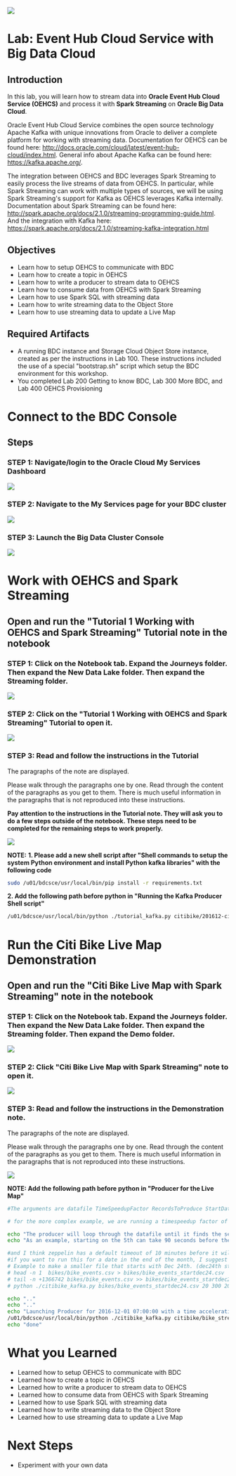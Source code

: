 ![](images/500/500.JPG)  

# Lab: Event Hub Cloud Service with Big Data Cloud

## Introduction

In this lab, you will learn how to stream data into **Oracle Event Hub Cloud Service (OEHCS)** and process it with **Spark Streaming** on **Oracle Big Data Cloud**.  

Oracle Event Hub Cloud Service combines the open source technology Apache Kafka with unique innovations from Oracle to deliver a complete platform for working with streaming data.  Documentation for OEHCS can be found here: <http://docs.oracle.com/cloud/latest/event-hub-cloud/index.html>.  General info about Apache Kafka can be found here: <https://kafka.apache.org/>.

The integration between OEHCS and BDC leverages Spark Streaming to easily process the live streams of data from OEHCS.  In particular, while Spark Streaming can work with multiple types of sources, we will be using Spark Streaming's support for Kafka as OEHCS leverages Kafka internally.  Documentation about Spark Streaming can be found here: <http://spark.apache.org/docs/2.1.0/streaming-programming-guide.html>.  And the integration with Kafka here: <https://spark.apache.org/docs/2.1.0/streaming-kafka-integration.html>


## Objectives

- Learn how to setup OEHCS to communicate with BDC
- Learn how to create a topic in OEHCS
- Learn how to write a producer to stream data to OEHCS
- Learn how to consume data from OEHCS with Spark Streaming
- Learn how to use Spark SQL with streaming data
- Learn how to write streaming data to the Object Store
- Learn how to use streaming data to update a Live Map

## Required Artifacts

- A running BDC instance and Storage Cloud Object Store instance, created as per the instructions in Lab 100.  These instructions included the use of a special "bootstrap.sh" script which setup the BDC environment for this workshop.
- You completed Lab 200 Getting to know BDC, Lab 300 More BDC, and Lab 400 OEHCS Provisioning


# Connect to the BDC Console

## Steps

### **STEP 1**: Navigate/login to the Oracle Cloud My Services Dashboard  

![](images/200/Image200-01.png) 

### **STEP 2**: Navigate to the My Services page for your BDC cluster

![](images/200/Image200-02.png)  

### **STEP 3**: Launch the Big Data Cluster Console

![](images/200/Image200-03.png)  




# Work with OEHCS and Spark Streaming

## Open and run the "Tutorial 1 Working with OEHCS and Spark Streaming" Tutorial note in the notebook

### **STEP 1**: Click on the Notebook tab. Expand the Journeys folder.  Then expand the New Data Lake folder. Then expand the Streaming folder.

![](images/500/snap0013444.jpg) 

### **STEP 2**: Click on the "Tutorial 1 Working with OEHCS and Spark Streaming" Tutorial to open it. 

![](images/500/snap0012212.jpg) 

### **STEP 3**: Read and follow the instructions in the Tutorial

The paragraphs of the note are displayed. 

Please walk through the paragraphs one by one. Read through the content of the paragraphs as you get to them. There is much useful information in the paragraphs that is not reproduced into these instructions.

**Pay attention to the instructions in the Tutorial note.  They will ask you to do a few steps outside of the notebook.  These steps need to be completed for the remaining steps to work properly.**

![](images/500/snap0012214.jpg) 

**NOTE:** 
**1. Please add a new shell script after "Shell commands to setup the system Python environment and install Python kafka libraries" with the following code**
```sh
sudo /u01/bdcsce/usr/local/bin/pip install -r requirements.txt
```

**2. Add the following path before python in "Running the Kafka Producer Shell script"**
```sh
/u01/bdcsce/usr/local/bin/python ./tutorial_kafka.py citibike/201612-citibike-tripdata.csv 1 10 2016-12-01 06:00:00 2>&1
```

# Run the Citi Bike Live Map Demonstration

## Open and run the "Citi Bike Live Map with Spark Streaming" note in the notebook

### **STEP 1**: Click on the Notebook tab. Expand the Journeys folder.  Then expand the New Data Lake folder. Then expand the Streaming folder. Then expand the Demo folder.

![](images/500/snap0013445.jpg) 

### **STEP 2**: Click "Citi Bike Live Map with Spark Streaming" note to open it.  


![](images/500/snap0012014.jpg) 

### **STEP 3**: Read and follow the instructions in the Demonstration note.

The paragraphs of the note are displayed. 

Please walk through the paragraphs one by one. Read through the content of the paragraphs as you get to them. There is much useful information in the paragraphs that is not reproduced into these instructions.

![](images/500/DemoLiveMap.gif) 

**NOTE: Add the following path before python in "Producer for the Live Map"**
```sh
#The arguments are datafile TimeSpeedupFactor RecordsToProduce StartDate StartTime  

# for the more complex example, we are running a timespeedup factor of 5 to push data faster through the system

echo "The producer will loop through the datafile until it finds the selected StartDate.  This can take awhile depending on the date of the month you select."
echo "As an example, starting on the 5th can take 90 seconds before the first data is sent.  Starting on the 10th can take 3 minutes. Starting on the 20th can take 6 minutes.  Starting on the 30th can take 9 minutes."

#and I think zeppelin has a default timeout of 10 minutes before it will kill a running shell interpreter
#if you want to run this for a date in the end of the month, I suggest you make a new datafile that omits earlier data.
# Example to make a smaller file that starts with Dec 24th. (dec24th starts on the 1366742th line-- seen by looking at the file in vi)
# head -n 1  bikes/bike_events.csv > bikes/bike_events_startdec24.csv
# tail -n +1366742 bikes/bike_events.csv >> bikes/bike_events_startdec24.csv
# python ./citibike_kafka.py bikes/bike_events_startdec24.csv 20 300 2016-12-25 07:00:00 2>&1

echo ".."
echo ".."
echo "Launching Producer for 2016-12-01 07:00:00 with a time acceleration factor of 5"
/u01/bdcsce/usr/local/bin/python ./citibike_kafka.py citibike/bike_streaming_input.csv 5 400 2016-12-01 07:00:00 2>&1
echo "done"
```
# What you Learned

- Learned how to setup OEHCS to communicate with BDC
- Learned how to create a topic in OEHCS
- Learned how to write a producer to stream data to OEHCS
- Learned how to consume data from OEHCS with Spark Streaming
- Learned how to use Spark SQL with streaming data
- Learned how to write streaming data to the Object Store
- Learned how to use streaming data to update a Live Map

# Next Steps

- Experiment with your own data
